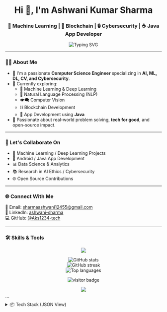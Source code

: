 <h1 align="center">Hi 👋, I'm Ashwani Kumar Sharma</h1>
<h3 align="center">🚀 Machine Learning | 🔗 Blockchain | 🔒 Cybersecurity | ☕ Java App Developer</h3>

<p align="center">
  <img src="https://readme-typing-svg.herokuapp.com?font=Fira+Code&duration=2000&pause=1000&color=00F7FF&center=true&vCenter=true&lines=Computer+Science+Engineer;AI+%7C+ML+%7C+DL+%7C+NLP+%7C+CV;Blockchain+%7C+Cybersecurity+%7C+Java+Development" alt="Typing SVG" />
</p>

---

### 👨‍💻 About Me

- 💼 I'm a passionate **Computer Science Engineer** specializing in **AI, ML, DL, CV, and Cybersecurity**.
- 🔭 Currently exploring:
  - 🤖 Machine Learning & Deep Learning
  - 🧠 Natural Language Processing (NLP)
  - 👁️‍🗨️ Computer Vision
  - ⛓️ Blockchain Development
  - 📱 App Development using **Java**
- 🎯 Passionate about real-world problem solving, **tech for good**, and open-source impact.

---

### 🤝 Let's Collaborate On

- 🧠 Machine Learning / Deep Learning Projects  
- 📱 Android / Java App Development  
- 📊 Data Science & Analytics  
- 📚 Research in AI Ethics / Cybersecurity  
- 🌐 Open Source Contributions

---

### 🌐 Connect With Me

📧 Email: [sharmaashwani12455@gmail.com](mailto:sharmaashwani12455@gmail.com)  
🔗 LinkedIn: [ashwani-sharma](https://www.linkedin.com/in/ashwani-sharma-119610250)  
💻 GitHub: [@Aks1234-tech](https://github.com/Aks1234-tech)

---

### 🛠️ Skills & Tools

<p align="center">
  <img src="https://skillicons.dev/icons?i=python,java,html,css,js,tensorflow,pytorch,opencv,mysql,git,github,matlab,vscode,solidity,firebase" />
</p>

<p align="center"> <img src="https://github-readme-stats.vercel.app/api?username=Aks1234-tech&show_icons=true&theme=tokyonight" alt="GitHub stats" /> <br/> <img src="https://github-readme-streak-stats.herokuapp.com/?user=Aks1234-tech&theme=tokyonight" alt="GitHub streak" /> <br/> <img src="https://github-readme-stats.vercel.app/api/top-langs/?username=Aks1234-tech&layout=compact&theme=tokyonight" alt="Top languages" /> </p>

<p align="center"> <img src="https://komarev.com/ghpvc/?username=Aks1234-tech&label=Profile%20views&color=0e75b6&style=flat" alt="visitor badge"/> </p>

<p align="center"> <img src="https://quotes-github-readme.vercel.app/api?type=horizontal&theme=tokyonight" /> </p> ```

<details>
  <summary>📦 Tech Stack (JSON View)</summary>



```json
{
  "Languages": ["Python", "Java", "HTML", "CSS", "JavaScript"],
  "Libraries/Frameworks": ["TensorFlow", "Keras", "PyTorch", "Scikit-learn", "OpenCV"],
  "Tools": ["Git", "VS Code", "MATLAB", "Jupyter", "Google Colab"],
  "Blockchain": ["Solidity", "Ethereum", "IPFS"],
  "Other": ["Firebase", "MySQL", "ThingSpeak", "Simulink"]
}
